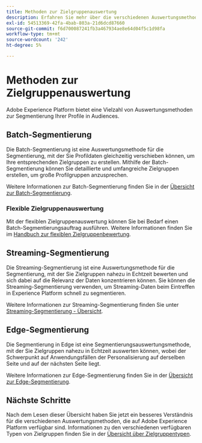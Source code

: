 ```yaml
---
title: Methoden zur Zielgruppenauswertung
description: Erfahren Sie mehr über die verschiedenen Auswertungsmethoden, die in Adobe Experience Platform verfügbar sind.
exl-id: 54513369-42fa-4bab-803a-21d6dcd87660
source-git-commit: f6d700087241fb3a467934ae8e64d04f5c1d98fa
workflow-type: tm+mt
source-wordcount: '242'
ht-degree: 5%

---
```


# Methoden zur Zielgruppenauswertung

Adobe Experience Platform bietet eine Vielzahl von Auswertungsmethoden zur Segmentierung Ihrer Profile in Audiences.

## Batch-Segmentierung

Die Batch-Segmentierung ist eine Auswertungsmethode für die Segmentierung, mit der Sie Profildaten gleichzeitig verschieben können, um Ihre entsprechenden Zielgruppen zu erstellen. Mithilfe der Batch-Segmentierung können Sie detaillierte und umfangreiche Zielgruppen erstellen, um große Profilgruppen anzusprechen.

Weitere Informationen zur Batch-Segmentierung finden Sie in der [Übersicht zur Batch-Segmentierung](./batch-segmentation.md).

### Flexible Zielgruppenauswertung

Mit der flexiblen Zielgruppenauswertung können Sie bei Bedarf einen Batch-Segmentierungsauftrag ausführen. Weitere Informationen finden Sie im [Handbuch zur flexiblen Zielgruppenbewertung](./flexible-audience-evaluation.md).

## Streaming-Segmentierung 

Die Streaming-Segmentierung ist eine Auswertungsmethode für die Segmentierung, mit der Sie Zielgruppen nahezu in Echtzeit bewerten und sich dabei auf die Relevanz der Daten konzentrieren können. Sie können die Streaming-Segmentierung verwenden, um Streaming-Daten beim Eintreffen in Experience Platform schnell zu segmentieren.

Weitere Informationen zur Streaming-Segmentierung finden Sie unter [Streaming-Segmentierung - Übersicht](./streaming-segmentation.md).

## Edge-Segmentierung

Die Segmentierung in Edge ist eine Segmentierungsauswertungsmethode, mit der Sie Zielgruppen nahezu in Echtzeit auswerten können, wobei der Schwerpunkt auf Anwendungsfällen der Personalisierung auf derselben Seite und auf der nächsten Seite liegt.

Weitere Informationen zur Edge-Segmentierung finden Sie in der [Übersicht zur Edge-Segmentierung](./edge-segmentation.md).

## Nächste Schritte

Nach dem Lesen dieser Übersicht haben Sie jetzt ein besseres Verständnis für die verschiedenen Auswertungsmethoden, die auf Adobe Experience Platform verfügbar sind. Informationen zu den verschiedenen verfügbaren Typen von Zielgruppen finden Sie in der [Übersicht über Zielgruppentypen](../types/overview.md).
